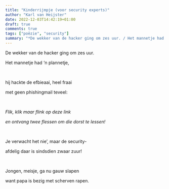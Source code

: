 ```yaml
---
title: "Kinderrijmpje (voor security experts)"
author: "Karl van Heijster"
date: 2022-12-03T14:42:19+01:00
draft: true
comments: true
tags: ["poëzie", "security"]
summary: "*De wekker van de hacker ging om zes uur. / Het mannetje had ‘n plannetje, // hij hackte de efbieaai, heel fraai / met geen phishingmail teveel...*"
---
```


De wekker van de hacker ging om zes uur.

Het mannetje had ‘n plannetje,

<br>

hij hackte de efbieaai, heel fraai

met geen phishingmail teveel:

<br>

*Flik, klik maar flink op deze link*

*en ontvang twee flessen om die dorst te lessen!*

<br>

Je verwacht het nie’, maar de security-

afdelig daar is sindsdien zwaar zuur!

<br>

Jongen, meisje, ga nu gauw slapen 

want papa is bezig met scherven rapen.
